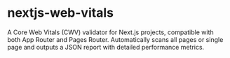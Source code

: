# nextjs-web-vitals
A Core Web Vitals (CWV) validator for Next.js projects, compatible with both App Router and Pages Router. Automatically scans all pages or single page and outputs a JSON report with detailed performance metrics.
